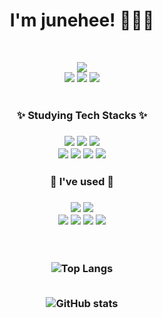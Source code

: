 <div align="center">
  
  # I'm junehee! 👩🏻‍💻

  <!-- [![Hits](https://hits.seeyoufarm.com/api/count/incr/badge.svg?url=https%3A%2F%2Fgithub.com%2Fdev-junehee%2Fdev-junehee&count_bg=%23ABD0CE&title_bg=%23F0E5DE&icon=&icon_color=%23E7E7E7&title=hits&edge_flat=false)](https://hits.seeyoufarm.com) -->
 
  <br />
  
  <a href="mailto:dev.junehee@gmail.com/"><img src="https://img.shields.io/badge/dev.junehee@gmail.com-EA4335?style=flat&logo=Gmail&logoColor=white"/></a>
  <br />
  <a href="https://velog.io/@devjunehee/"><img src="https://img.shields.io/badge/Velog-20C997?style=flat&logo=Velog&logoColor=white"/></a>
  <a href=""><img src="https://img.shields.io/badge/Notion-FFFFFF?style=flat&logo=Notion&logoColor=black"/></a>
  <a href="https://www.instagram.com/126.106/"><img src="https://img.shields.io/badge/Instagram-E4405F?style=flat&logo=Instagram&logoColor=white"/></a>
  <br />
  <br />


  <h3>✨ Studying Tech Stacks ✨<h3>
  <img src="https://img.shields.io/badge/HTML5-E34F26?style=flat&logo=HTML5&logoColor=white"/></a>
  <img src="https://img.shields.io/badge/CSS3-1572B6?style=flat&logo=CSS3&logoColor=white"/></a>
  <img src="https://img.shields.io/badge/JavaScript-F7DF1E?style=flat&logo=JavaScript&logoColor=white"/></a>
  <br>
  <img src="https://img.shields.io/badge/SCSS-CC6699?style=flat&logo=Sass&logoColor=white"/></a>
  <img src="https://img.shields.io/badge/StyledComponents-DB7093?style=flat&logo=styledcomponents&logoColor=white"/></a>
  <img src="https://img.shields.io/badge/React-61DAFB?style=flat&logo=React&logoColor=white"/></a>
  <img src="https://img.shields.io/badge/TypeScript-3178C6?style=flat&logo=TypeScript&logoColor=white"/></a>
  
  <br />
  
  <h3>🌿 I've used 🌿<h3>
  <img src="https://img.shields.io/badge/MacOS-000000?style=flat&logo=Apple&logoColor=white"/></a>
  <img src="https://img.shields.io/badge/Visual Studio Code-007ACC?style=flat&logo=Visual Studio Code&logoColor=white"/></a>
  <br />
  <img src="https://img.shields.io/badge/Git-F05032?style=flat&logo=Git&logoColor=white"/></a>
  <img src="https://img.shields.io/badge/GitHub-181717?style=flat&logo=GitHub&logoColor=white"/></a>
  <img src="https://img.shields.io/badge/Slack-4A154B?style=flat&logo=Slack&logoColor=white"/></a>
  <img src="https://img.shields.io/badge/Discord-5865F2?style=flat&logo=Discord&logoColor=white"/></a>
  
  <br />
  <br />
  <br />
  
 ![Top Langs](https://github-readme-stats.vercel.app/api/top-langs/?username=dev-junehee&layout=compact)
 <br /><br />
 
 ![GitHub stats](https://github-readme-stats.vercel.app/api?username=dev-junehee&count_private=true&show_icons=true&theme=radical)

    
</div>


<!--
  <h4>and I've used at least once<h4>
  <img src="https://img.shields.io/badge/Python-3776AB?style=flat&logo=Python&logoColor=white"/></a>
  <img src="https://img.shields.io/badge/MongoDB-47A248?style=flat&logo=MongoDB&logoColor=white"/></a>
  <img src="https://img.shields.io/badge/Amazon AWS-232F3E?style=flat&logo=Amazon AWS&logoColor=white"/></a>
  <img src="https://img.shields.io/badge/Node.js-339933?style=flat&logo=Node.js&logoColor=white"/></a>
-->

